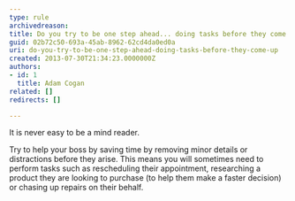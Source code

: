 ```yaml
---
type: rule
archivedreason: 
title: Do you try to be one step ahead... doing tasks before they come up?
guid: 02b72c50-693a-45ab-8962-62cd4da0ed0a
uri: do-you-try-to-be-one-step-ahead-doing-tasks-before-they-come-up
created: 2013-07-30T21:34:23.0000000Z
authors:
- id: 1
  title: Adam Cogan
related: []
redirects: []

---
```


It is never easy to be a mind reader.

Try to help your boss by saving time by removing minor details or distractions before they arise. This means you will sometimes need to perform tasks such as rescheduling their appointment, researching a product they are looking to purchase (to help them make a faster decision) or chasing up repairs on their behalf.

<!--endintro-->
